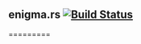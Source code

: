 ## enigma.rs [![Build Status](https://travis-ci.org/MrFloya/enigma.rs.svg?branch=master)](https://travis-ci.org/MrFloya/enigma.rs)
=========

